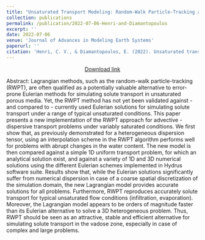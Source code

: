 ```yaml
---
title: "Unsaturated Transport Modeling: Random-Walk Particle-Tracking as a Numerical-Dispersion Free and Efficient Alternative to Eulerian Methods"
collection: publications
permalink: /publication/2022-07-06-Henri-and-Diamantopoulos
excerpt: ''
date: 2022-07-06
venue: 'Journal of Advances in Modeling Earth Systems'
paperurl: ''
citation: 'Henri, C. V., & Diamantopoulos, E. (2022). Unsaturated transport modeling: Random-walk particle-tracking as a numerical-dispersion free and efficient alternative to Eulerian methods. Journal of Advances in Modeling Earth Systems, 14, e2021MS002812. https://doi.org/10.1029/2021MS002812'
---
```


<center>
<a href="Henri_and_Diamantopoulos_2022.pdf">Download link</a>
</center>


Abstract: 
Lagrangian methods, such as the random-walk particle-tracking (RWPT), are often qualified as a potentially valuable alternative to error-prone Eulerian methods for simulating solute transport in unsaturated porous media. Yet, the RWPT method has not yet been validated against - and compared to - currently used Eulerian solutions for simulating solute transport under a range of typical unsaturated conditions. This paper presents a new implementation of the RWPT approach for advective - dispersive transport problems under variably saturated conditions. We first show that, as previously demonstrated for a heterogeneous dispersion tensor, using an interpolation scheme in the RWPT algorithm performs well for problems with abrupt changes in the water content. The new model is then compared against a simple 1D uniform transport problem, for which an analytical solution exist, and against a variety of 1D and 3D numerical solutions using the different Eulerian schemes implemented in Hydrus software suite. Results show that, while the Eulerian solutions significantly suffer from numerical dispersion in case of a coarse spatial discretization of the simulation domain, the new Lagrangian model provides accurate solutions for all problems. Furthermore, RWPT reproduces accurately solute transport for typical unsaturated flow conditions (infiltration, evaporation). Moreover, the Lagrangian model appears to be orders of magnitude faster than its Eulerian alternative to solve a 3D heterogeneous problem. Thus, RWPT should be seen as an attractive, stable and efficient alternative for simulating solute transport in the vadose zone, especially in case of complex and large problems.



